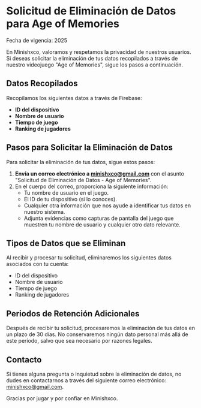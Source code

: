 # Solicitud de Eliminación de Datos para Age of Memories

Fecha de vigencia: 2025

En Minishxco, valoramos y respetamos la privacidad de nuestros usuarios. Si deseas solicitar la eliminación de tus datos recopilados a través de nuestro videojuego "Age of Memories", sigue los pasos a continuación.

## Datos Recopilados
Recopilamos los siguientes datos a través de Firebase:

- **ID del dispositivo**
- **Nombre de usuario**
- **Tiempo de juego**
- **Ranking de jugadores**

## Pasos para Solicitar la Eliminación de Datos

Para solicitar la eliminación de tus datos, sigue estos pasos:

1. **Envía un correo electrónico a minishxco@gmail.com** con el asunto "Solicitud de Eliminación de Datos - Age of Memories".
2. En el cuerpo del correo, proporciona la siguiente información:
    - Tu nombre de usuario en el juego.
    - El ID de tu dispositivo (si lo conoces).
    - Cualquier otra información que nos ayude a identificar tus datos en nuestro sistema.
    - Adjunta evidencias como capturas de pantalla del juego que muestren tu nombre de usuario y cualquier otro dato relevante.

## Tipos de Datos que se Eliminan

Al recibir y procesar tu solicitud, eliminaremos los siguientes datos asociados con tu cuenta:

- ID del dispositivo
- Nombre de usuario
- Tiempo de juego
- Ranking de jugadores

## Periodos de Retención Adicionales

Después de recibir tu solicitud, procesaremos la eliminación de tus datos en un plazo de 30 días. No conservaremos ningún dato personal más allá de este período, salvo que sea necesario por razones legales.

## Contacto

Si tienes alguna pregunta o inquietud sobre la eliminación de datos, no dudes en contactarnos a través del siguiente correo electrónico: minishxco@gmail.com.

Gracias por jugar y por confiar en Minishxco.
